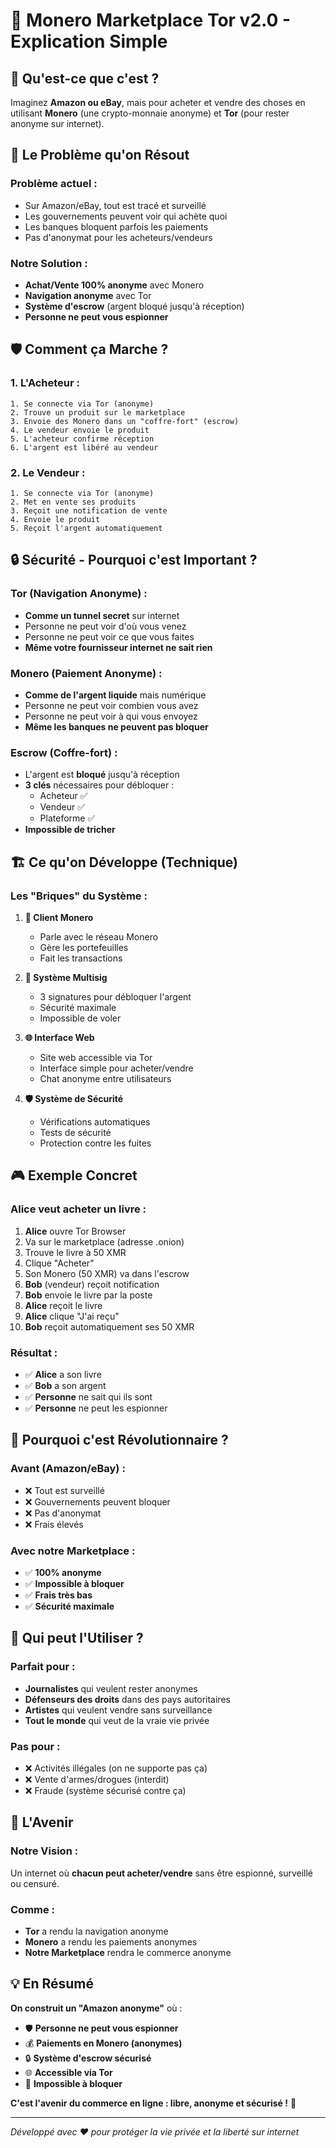 # 🏪 Monero Marketplace Tor v2.0 - Explication Simple

## 🤔 **Qu'est-ce que c'est ?**

Imaginez **Amazon ou eBay**, mais pour acheter et vendre des choses en utilisant **Monero** (une crypto-monnaie anonyme) et **Tor** (pour rester anonyme sur internet).

## 🎯 **Le Problème qu'on Résout**

### **Problème actuel :**
- Sur Amazon/eBay, tout est tracé et surveillé
- Les gouvernements peuvent voir qui achète quoi
- Les banques bloquent parfois les paiements
- Pas d'anonymat pour les acheteurs/vendeurs

### **Notre Solution :**
- **Achat/Vente 100% anonyme** avec Monero
- **Navigation anonyme** avec Tor
- **Système d'escrow** (argent bloqué jusqu'à réception)
- **Personne ne peut vous espionner**

## 🛡️ **Comment ça Marche ?**

### **1. L'Acheteur :**
```
1. Se connecte via Tor (anonyme)
2. Trouve un produit sur le marketplace
3. Envoie des Monero dans un "coffre-fort" (escrow)
4. Le vendeur envoie le produit
5. L'acheteur confirme réception
6. L'argent est libéré au vendeur
```

### **2. Le Vendeur :**
```
1. Se connecte via Tor (anonyme)
2. Met en vente ses produits
3. Reçoit une notification de vente
4. Envoie le produit
5. Reçoit l'argent automatiquement
```

## 🔒 **Sécurité - Pourquoi c'est Important ?**

### **Tor (Navigation Anonyme) :**
- **Comme un tunnel secret** sur internet
- Personne ne peut voir d'où vous venez
- Personne ne peut voir ce que vous faites
- **Même votre fournisseur internet ne sait rien**

### **Monero (Paiement Anonyme) :**
- **Comme de l'argent liquide** mais numérique
- Personne ne peut voir combien vous avez
- Personne ne peut voir à qui vous envoyez
- **Même les banques ne peuvent pas bloquer**

### **Escrow (Coffre-fort) :**
- L'argent est **bloqué** jusqu'à réception
- **3 clés** nécessaires pour débloquer :
  - Acheteur ✅
  - Vendeur ✅  
  - Plateforme ✅
- **Impossible de tricher**

## 🏗️ **Ce qu'on Développe (Technique)**

### **Les "Briques" du Système :**

1. **🔧 Client Monero** 
   - Parle avec le réseau Monero
   - Gère les portefeuilles
   - Fait les transactions

2. **🔐 Système Multisig**
   - 3 signatures pour débloquer l'argent
   - Sécurité maximale
   - Impossible de voler

3. **🌐 Interface Web**
   - Site web accessible via Tor
   - Interface simple pour acheter/vendre
   - Chat anonyme entre utilisateurs

4. **🛡️ Système de Sécurité**
   - Vérifications automatiques
   - Tests de sécurité
   - Protection contre les fuites

## 🎮 **Exemple Concret**

### **Alice veut acheter un livre :**

1. **Alice** ouvre Tor Browser
2. Va sur le marketplace (adresse .onion)
3. Trouve le livre à 50 XMR
4. Clique "Acheter"
5. Son Monero (50 XMR) va dans l'escrow
6. **Bob** (vendeur) reçoit notification
7. **Bob** envoie le livre par la poste
8. **Alice** reçoit le livre
9. **Alice** clique "J'ai reçu"
10. **Bob** reçoit automatiquement ses 50 XMR

### **Résultat :**
- ✅ **Alice** a son livre
- ✅ **Bob** a son argent  
- ✅ **Personne** ne sait qui ils sont
- ✅ **Personne** ne peut les espionner

## 🚀 **Pourquoi c'est Révolutionnaire ?**

### **Avant (Amazon/eBay) :**
- ❌ Tout est surveillé
- ❌ Gouvernements peuvent bloquer
- ❌ Pas d'anonymat
- ❌ Frais élevés

### **Avec notre Marketplace :**
- ✅ **100% anonyme**
- ✅ **Impossible à bloquer**
- ✅ **Frais très bas**
- ✅ **Sécurité maximale**

## 🎯 **Qui peut l'Utiliser ?**

### **Parfait pour :**
- **Journalistes** qui veulent rester anonymes
- **Défenseurs des droits** dans des pays autoritaires
- **Artistes** qui veulent vendre sans surveillance
- **Tout le monde** qui veut de la vraie vie privée

### **Pas pour :**
- ❌ Activités illégales (on ne supporte pas ça)
- ❌ Vente d'armes/drogues (interdit)
- ❌ Fraude (système sécurisé contre ça)

## 🔮 **L'Avenir**

### **Notre Vision :**
Un internet où **chacun peut acheter/vendre** sans être espionné, surveillé ou censuré.

### **Comme :**
- **Tor** a rendu la navigation anonyme
- **Monero** a rendu les paiements anonymes
- **Notre Marketplace** rendra le commerce anonyme

## 💡 **En Résumé**

**On construit un "Amazon anonyme"** où :
- 🛡️ **Personne ne peut vous espionner**
- 💰 **Paiements en Monero (anonymes)**
- 🔒 **Système d'escrow sécurisé**
- 🌐 **Accessible via Tor**
- 🚫 **Impossible à bloquer**

**C'est l'avenir du commerce en ligne : libre, anonyme et sécurisé !** 🚀

---

*Développé avec ❤️ pour protéger la vie privée et la liberté sur internet*
